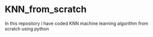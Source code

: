 # KNN_from_scratch
In this repository i have coded KNN machine learning algorithm from scratch using python
